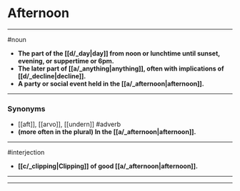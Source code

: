 # Afternoon
---
#noun
- **The part of the [[d/_day|day]] from noon or lunchtime until sunset, evening, or suppertime or 6pm.**
- **The later part of [[a/_anything|anything]], often with implications of [[d/_decline|decline]].**
- **A party or social event held in the [[a/_afternoon|afternoon]].**
---
### Synonyms
- [[aft]], [[arvo]], [[undern]]
#adverb
- **(more often in the plural) In the [[a/_afternoon|afternoon]].**
---
#interjection
- **[[c/_clipping|Clipping]] of good [[a/_afternoon|afternoon]].**
---
---
